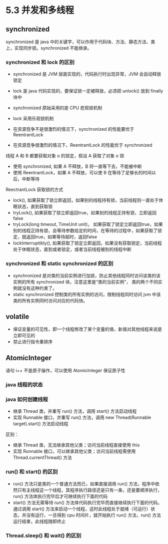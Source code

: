 # 5.3 并发和多线程

## synchronized

synchronized 是 java 中的关键字，可以作用于代码块、方法、静态方法、类上，实现同步锁。synchronized 不能继承。


### synchronized 和 lock 的区别

- synchronized 是 JVM 层面实现的，代码执行时出现异常，JVM 会自动释放锁定
- lock 是 java 代码实现的，要保证锁一定被释放，必须把 unlock() 放到 finally 块中

- synchronized 原始采用的是 CPU 悲观锁机制
- lock 采用乐观锁机制

- 在资源竞争不是很激烈的情况下，synchronized 的性能要优于 ReentrantLock
- 在资源竞争很激烈的情况下，ReentrantLock 的性能优于 synchronized

线程 A 和 B 都要获取对象 o 的锁定，假设 A 获取了对象 o 锁

- 使用 synchronized, 如果 A 不释放，B 将一直等下去，不能被中断
- 使用 ReentrantLock，如果 A 不释放，可以使 B 在等待了足够长的时间以后，中断等待

ReectrantLock 获取锁的方式

- lock(), 如果获取了锁立即返回，如果别的线程持有锁，当前线程则一直处于休眠状态，直到获取锁
- tryLock(), 如果获取了锁立即返回true，如果别的线程正持有锁，立即返回false
- tryLock(long timeout, TimeUnit unit)， 如果获取了锁定立即返回true，如果别的线程正持有锁，会等待参数给定的时间，在等待的过程中，如果获取了锁定，就返回true，如果等待超时，返回false
- lockInterruptibly(), 如果获取了锁定立即返回，如果没有获取锁定，当前线程处于休眠状态，直到或者锁定，或者当前线程被别的线程中断


### synchronized 和 static synchronized 的区别

- synchronized 是对类的当前实例进行加锁，防止其他线程同时访问该类的该实例的所有 synchronized 块，注意这里是“类的当前实例”， 类的两个不同实例就没有这种约束了。
- static synchronized 控制类的所有实例的访问，限制线程同时访问 jvm 中该类的所有实例同时访问对应的代码快。


## volatile

- 保证变量的可见性，即一个线程修改了某个变量的值，新值对其他线程来说是立即可见的
- 禁止进行指令重排序


## AtomicInteger

语句 i++ 不是原子操作，可以使用 AtomicInteger 保证原子性


### java 线程的状态


### java 如何创建线程

- 继承 Thread 类，并重写 run() 方法，调用 start() 方法启动线程
- 实现 Runnable 接口，并重写 run() 方法，调用 new Thread(Runnable target).start() 方法启动线程

区别：

- 继承 Thread 类，无法继承其他父类；访问当前线程直接使用 this
- 实现 Runnable 接口，可以继承其他父类；访问当前线程需使用 Thread.currentThread() 方法


### run() 和 start() 的区别

- run() 方法只是类的一个普通方法而已，如果直接调用 run() 方法，程序中依然只有主线程这一个线程，其程序执行路径还是只有一条，还是要顺序执行，run() 方法体执行完毕后才可继续执行下面的代码
- start() 方法无需等待 run() 方法体代码执行完毕而直接继续执行下面的代码。通过调用 start() 方法来启动一个线程，这时此线程处于就绪（可运行）状态，并没有运行，一旦得到 cpu 时间片，就开始执行 run() 方法，run() 方法运行结束，此线程随即终止


### Thread.sleep() 和 wait() 的区别

